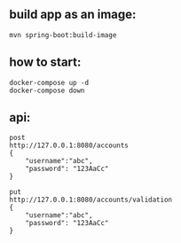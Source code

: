 ## build app as an image:
    mvn spring-boot:build-image

## how to start:
    docker-compose up -d
    docker-compose down

## api:
    post 
    http://127.0.0.1:8080/accounts
    {
        "username":"abc",
        "password": "123AaCc"
    }

    put 
    http://127.0.0.1:8080/accounts/validation
    {
        "username":"abc",
        "password": "123AaCc"
    }